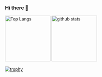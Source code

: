 ### Hi there 👋


<p align="left"> 
  <img alt="Top Langs" height="150px" src="https://github-readme-stats.vercel.app/api/top-langs/?username=itsuki-jp&layout=compact&show_icons=true&theme=onedark" />
  <img alt="github stats" height="150px" src="https://github-readme-stats.vercel.app/api?username=itsuki-jp&theme=onedark&show_icons=ture" />
</p>

[![trophy](https://github-profile-trophy.vercel.app/?username=itsuki-jp&theme=onedark&column=7
)](https://github.com/ryo-ma/github-profile-trophy)
